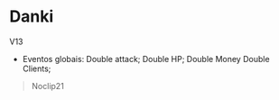 Danki
=====

V13

- Eventos globais:
Double attack;
Double HP;
Double Money
Double Clients;

> Noclip21
